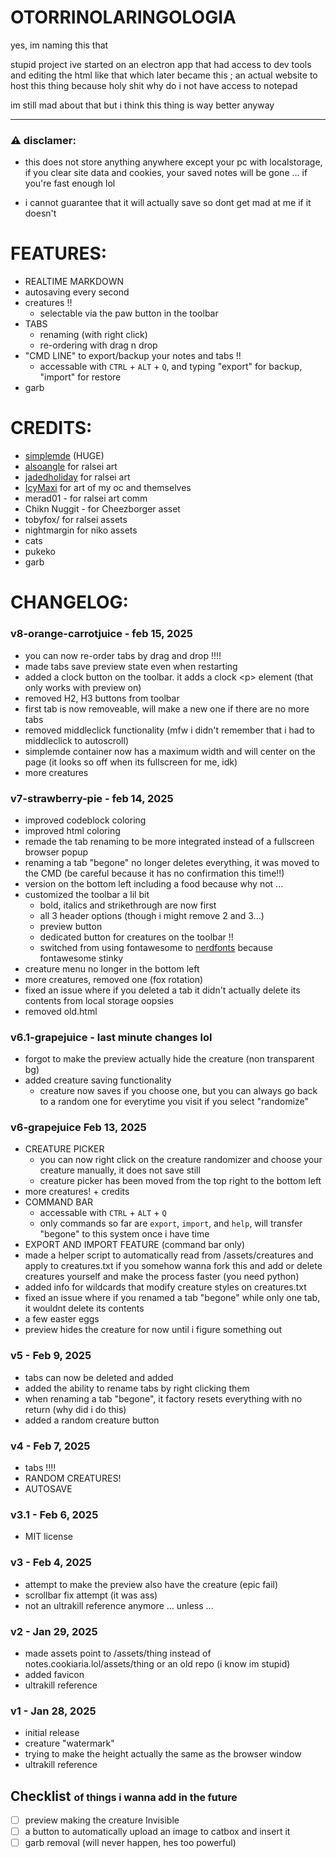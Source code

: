 # OTORRINOLARINGOLOGIA
yes, im naming this that

stupid project ive started on an electron app that had access to dev tools and editing the html like that which later became this ; an actual website to host this thing because holy shit why do i not have access to notepad

im still mad about that but i think this thing is way better anyway

---

### ⚠️ disclamer:

- this does not store anything anywhere except your pc with localstorage, if you clear site data and cookies, your saved notes will be gone ... if you're fast enough lol

- i cannot guarantee that it will actually save so dont get mad at me if it doesn't

# FEATURES:
- REALTIME MARKDOWN
- autosaving every second
- creatures ‼️
  - selectable via the paw button in the toolbar
- TABS
  - renaming (with right click)
  - re-ordering with drag n drop
- "CMD LINE" to export/backup your notes and tabs !! 
  - accessable with `CTRL` + `ALT` + `Q`, and typing "export" for backup, "import" for restore
- garb

# CREDITS:
- [simplemde](https://github.com/sparksuite/simplemde-markdown-editor) (HUGE)
- [alsoangle](https://bsky.app/profile/alsoangle.bsky.social) for ralsei art
- [jadedholiday](https://x.com/jadedholiday) for ralsei art
- [IcyMaxi](https://bsky.app/profile/maximaxi.cookiaria.lol) for art of my oc and themselves
- merad01 - for ralsei art comm
- Chikn Nuggit - for Cheezborger asset
- tobyfox/ for ralsei assets 
- nightmargin for niko assets
- cats
- pukeko
- garb

# CHANGELOG:
### v8-orange-carrotjuice - feb 15, 2025 
- you can now re-order tabs by drag and drop !!!!
- made tabs save preview state even when restarting
- added a clock button on the toolbar. it adds a clock \<p> element (that only works with preview on) 
- removed H2, H3 buttons from toolbar
- first tab is now removeable, will make a new one if there are no more tabs
- removed middleclick functionality (mfw i didn't remember that i had to middleclick to autoscroll)
- simplemde container now has a maximum width and will center on the page (it looks so off when its fullscreen for me, idk)
- more creatures

### v7-strawberry-pie - feb 14, 2025 
- improved codeblock coloring
- improved html coloring
- remade the tab renaming to be more integrated instead of a fullscreen browser popup
- renaming a tab "begone" no longer deletes everything, it was moved to the CMD (be careful because it has no confirmation this time!!)
- version on the bottom left including a food because why not ...
- customized the toolbar a lil bit
  - bold, italics and strikethrough are now first
  - all 3 header options (though i might remove 2 and 3...)
  - preview button
  - dedicated button for creatures on the toolbar !!
  - switched from using fontawesome to [nerdfonts](https://www.nerdfonts.com/) because fontawesome stinky
- creature menu no longer in the bottom left
- more creatures, removed one (fox rotation)
- fixed an issue where if you deleted a tab it didn't actually delete its contents from local storage oopsies
- removed old.html

### v6.1-grapejuice - last minute changes lol
- forgot to make the preview actually hide the creature (non transparent bg)
- added creature saving functionality
  - creature now saves if you choose one, but you can always go back to a random one for everytime you visit if you select "randomize"

### v6-grapejuice Feb 13, 2025
- CREATURE PICKER
  - you can now right click on the creature randomizer and choose your creature manually, it does not save still
  - creature picker has been moved from the top right to the bottom left
- more creatures! + credits
- COMMAND BAR
  - accessable with `CTRL` + `ALT` + `Q`
  - only commands so far are `export`, `import`, and `help`, will transfer "begone" to this system once i have time
- EXPORT AND IMPORT FEATURE (command bar only)
- made a helper script to automatically read from /assets/creatures and apply to creatures.txt if you somehow wanna fork this and add or delete creatures yourself and make the process faster (you need python)
- added info for wildcards that modify creature styles on creatures.txt
- fixed an issue where if you renamed a tab "begone" while only one tab, it wouldnt delete its contents
- a few easter eggs
- preview hides the creature for now until i figure something out

### v5 - Feb 9, 2025
- tabs can now be deleted and added
- added the ability to rename tabs by right clicking them
- when renaming a tab "begone", it factory resets everything with no return (why did i do 
this)
- added a random creature button

### v4 - Feb 7, 2025
- tabs ‼️‼️
- RANDOM CREATURES!
- AUTOSAVE

### v3.1 - Feb 6, 2025
- MIT license

### v3 - Feb 4, 2025
- attempt to make the preview also have the creature (epic fail)
- scrollbar fix attempt (it was ass)
- not an ultrakill reference anymore ... unless ... 

### v2 - Jan 29, 2025
- made assets point to /assets/thing instead of notes.cookiaria.lol/assets/thing or an old repo (i know im stupid)
- added favicon
- ultrakill reference

### v1 - Jan 28, 2025
- initial release
- creature "watermark"
- trying to make the height actually the same as the browser window
- ultrakill reference

##  Checklist <span style="font-size:0.75em">of things i wanna add in the future</span>
- [ ] preview making the creature Invisible 
- [ ] a button to automatically upload an image to catbox and insert it
- [ ] garb removal (will never happen, hes too powerful)